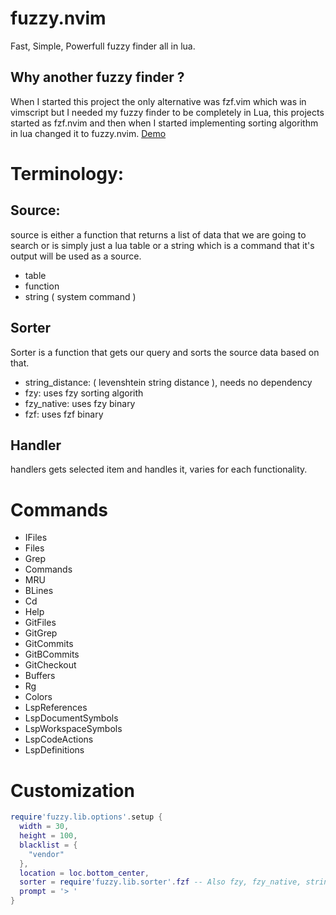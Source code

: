 # fuzzy.nvim
Fast, Simple, Powerfull fuzzy finder all in lua.

## Why another fuzzy finder ?
When I started this project the only alternative was fzf.vim which was in vimscript but I needed my fuzzy finder to be completely in Lua, this projects started as fzf.nvim
and then when I started implementing sorting algorithm in lua changed it to fuzzy.nvim.
[Demo](https://www.youtube.com/watch?v=YCUSN59FBSY)

# Terminology:
## Source: 
source is either a function that returns a list of data that we are going to search or is simply just a lua table or a string which is a command that it's output will be used as a source.
- table 
- function
- string ( system command )
## Sorter 
Sorter is a function that gets our query and sorts the source data based on that.
- string_distance: ( levenshtein string distance ), needs no dependency
- fzy: uses fzy sorting algorith
- fzy_native: uses fzy binary
- fzf: uses fzf binary
## Handler
handlers gets selected item and handles it, varies for each functionality.

# Commands
- IFiles 
- Files 
- Grep 
- Commands 
- MRU 
- BLines 
- Cd 
- Help 
- GitFiles 
- GitGrep 
- GitCommits 
- GitBCommits 
- GitCheckout 
- Buffers 
- Rg 
- Colors 
- LspReferences 
- LspDocumentSymbols 
- LspWorkspaceSymbols
- LspCodeActions
- LspDefinitions


# Customization 
```lua
require'fuzzy.lib.options'.setup {
  width = 30,
  height = 100,
  blacklist = {
    "vendor"
  },
  location = loc.bottom_center, 
  sorter = require'fuzzy.lib.sorter'.fzf -- Also fzy, fzy_native, string_distance are supported
  prompt = '> '
}
```
